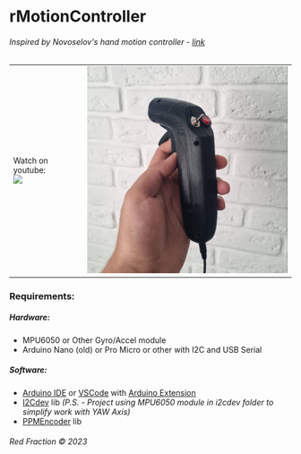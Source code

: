 # rMotionController
###### Inspired by Novoselov's hand motion controller - [link](https://github.com/NovoselovMilk/Hand_Controller)

<table border="0" >
  <tr>
    <td>
      Watch on youtube:<br/>
      <a href="https://youtu.be/b5Prc8Tttrw?si=v8vZV8y-DnzVJUDU">
        <img src="https://img.youtube.com/vi/b5Prc8Tttrw/hqdefault.jpg"/>
      </a>
    </td>
    <td>
      <img src="models/novoselov/img/img.png" width=390 height=370/>
    </td>
  </tr>
</table>

### Requirements:

##### Hardware:

- MPU6050 or Other Gyro/Accel module
- Arduino Nano (old) or Pro Micro or other with I2C and USB Serial

##### Software:

- [Arduino IDE](https://www.arduino.cc/en/software) or [VSCode](https://code.visualstudio.com/)
  with [Arduino Extension](https://marketplace.visualstudio.com/items?itemName=vsciot-vscode.vscode-arduino)
- [I2Cdev](https://github.com/jrowberg/i2cdevlib) lib _(P.S. - Project using MPU6050 module in i2cdev folder to simplify
  work with YAW Axis)_
- [PPMEncoder](https://github.com/schinken/PPMEncoder) lib

###### Red Fraction © 2023
